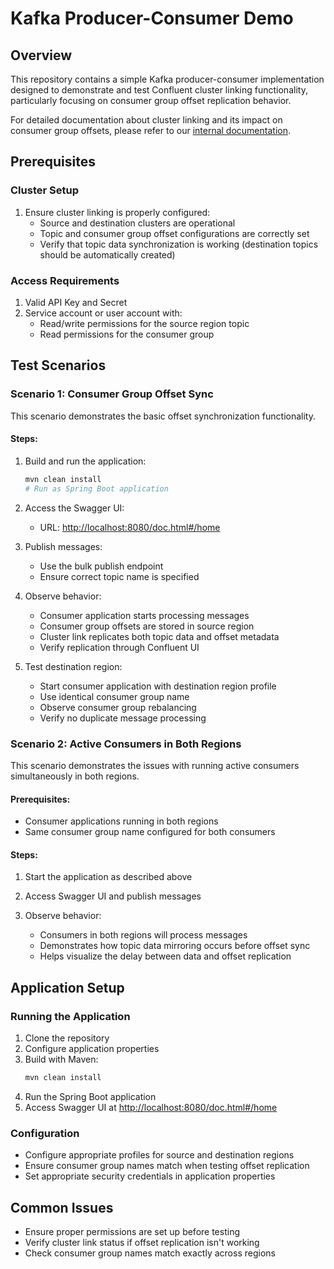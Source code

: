 # Kafka Producer-Consumer Demo

## Overview
This repository contains a simple Kafka producer-consumer implementation designed to demonstrate and test Confluent cluster linking functionality, particularly focusing on consumer group offset replication behavior.

For detailed documentation about cluster linking and its impact on consumer group offsets, please refer to our [internal documentation](https://wbdstreaming.atlassian.net/wiki/spaces/ICE/pages/edit-v2/1747288075).

## Prerequisites

### Cluster Setup
1. Ensure cluster linking is properly configured:
   - Source and destination clusters are operational
   - Topic and consumer group offset configurations are correctly set
   - Verify that topic data synchronization is working (destination topics should be automatically created)

### Access Requirements
1. Valid API Key and Secret
2. Service account or user account with:
   - Read/write permissions for the source region topic
   - Read permissions for the consumer group

## Test Scenarios

### Scenario 1: Consumer Group Offset Sync
This scenario demonstrates the basic offset synchronization functionality.

#### Steps:
1. Build and run the application:
   ```bash
   mvn clean install
   # Run as Spring Boot application
   ```

2. Access the Swagger UI:
   - URL: [http://localhost:8080/doc.html#/home](http://localhost:8080/doc.html#/home)

3. Publish messages:
   - Use the bulk publish endpoint
   - Ensure correct topic name is specified

4. Observe behavior:
   - Consumer application starts processing messages
   - Consumer group offsets are stored in source region
   - Cluster link replicates both topic data and offset metadata
   - Verify replication through Confluent UI

5. Test destination region:
   - Start consumer application with destination region profile
   - Use identical consumer group name
   - Observe consumer group rebalancing
   - Verify no duplicate message processing

### Scenario 2: Active Consumers in Both Regions
This scenario demonstrates the issues with running active consumers simultaneously in both regions.

#### Prerequisites:
- Consumer applications running in both regions
- Same consumer group name configured for both consumers

#### Steps:
1. Start the application as described above

2. Access Swagger UI and publish messages

3. Observe behavior:
   - Consumers in both regions will process messages
   - Demonstrates how topic data mirroring occurs before offset sync
   - Helps visualize the delay between data and offset replication

## Application Setup

### Running the Application
1. Clone the repository
2. Configure application properties
3. Build with Maven:
   ```bash
   mvn clean install
   ```
4. Run the Spring Boot application
5. Access Swagger UI at [http://localhost:8080/doc.html#/home](http://localhost:8080/doc.html#/home)

### Configuration
- Configure appropriate profiles for source and destination regions
- Ensure consumer group names match when testing offset replication
- Set appropriate security credentials in application properties

## Common Issues
- Ensure proper permissions are set up before testing
- Verify cluster link status if offset replication isn't working
- Check consumer group names match exactly across regions
